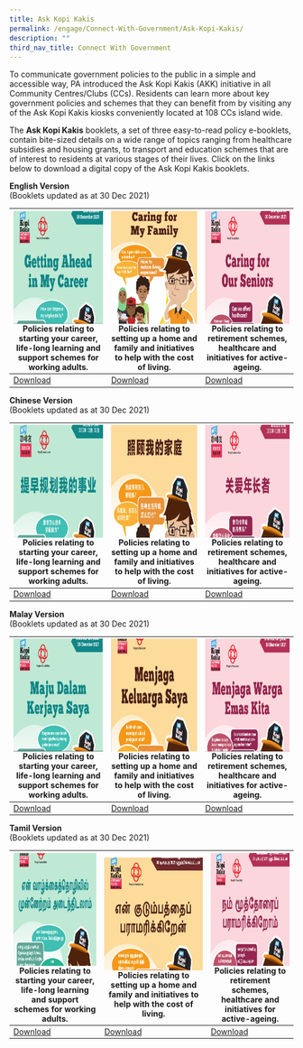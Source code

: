 ```yaml
---
title: Ask Kopi Kakis
permalink: /engage/Connect-With-Government/Ask-Kopi-Kakis/
description: ""
third_nav_title: Connect With Government
---
```

To communicate government policies to the public in a simple and accessible way, PA introduced the Ask Kopi Kakis (AKK) initiative in all Community Centres/Clubs (CCs). Residents can learn more about key government policies and schemes that they can benefit from by visiting any of the Ask Kopi Kakis kiosks conveniently located at 108 CCs island wide.

The **Ask Kopi Kakis** booklets, a set of three easy-to-read policy e-booklets, contain bite-sized details on a wide range of topics ranging from healthcare subsidies and housing grants, to transport and education schemes that are of interest to residents at various stages of their lives.  Click on the links below to download a digital copy of the Ask Kopi Kakis booklets. <br>

**English Version**<br>
(Booklets updated as at 30 Dec 2021)



|<img style="height:200px;width:250px"  align="left" src="/images/Engage/Getting%20ahead%20in%20my%20career.png"><br><br><br><br><br><br><br><br><br>Policies relating to starting your career, life-long learning and support schemes for working adults.  | <img style="height:200px;width:250px"  align="center" src="/images/Engage/Caring%20My%20Family.png"><br>Policies relating to setting up a home and family and initiatives to help with the cost of living. | <img style="height:200px;width:250px"  align="right" src="/images/Engage/Caring%20for%20Seniors.png"><br><br><br><br><br><br><br><br><br>Policies relating to retirement schemes, healthcare and initiatives for active-ageing. |
| -------- | -------- | -------- |
| [Download](/files/Engage/pa-career-a4-eng-30pp-30122021-(final).pdf)     | [Download](/files/Engage/pa-family-a4-39pp-eng-30122021-(final).pdf)     |  [Download](/files/Engage/pa-senior-a4-36pp-eng-30122021-(final).pdf)    |



**Chinese Version**<br>
(Booklets updated as at 30 Dec 2021)


|<img style="height:200px;width:250px"  align="left" src="/images/Engage/Pa-career-chinese.png"><br><br><br><br><br><br><br><br><br> Policies relating to starting your career, life-long learning and support schemes for working adults. | <img style="height:200px;width:250px"  align="center" src="/images/Engage/pa-family-chinese.png"><br>Policies relating to setting up a home and family and initiatives to help with the cost of living. | <img style="height:200px;width:250px"  align="right" src="/images/Engage/pa-senior-chinese.png"><br><br><br><br><br><br><br><br><br>Policies relating to retirement schemes, healthcare and initiatives for active-ageing.|
| -------- | -------- | -------- |
| [Download](/files/Engage/pa-career-chinese-final.pdf)    | [Download](/files/Engage/pa-family-chinese-final.pdf) | [Download](/files/Engage/pa-senior-chinese-final.pdf) |





**Malay Version**<br>
(Booklets updated as at 30 Dec 2021)



|<img style="height:200px;width:250px"  align="left" src="/images/Engage/pa-career-malay.png"><br><br><br><br><br><br><br><br><br>Policies relating to starting your career, life-long learning and support schemes for working adults. | <img style="height:200px;width:250px"  align="center" src="/images/Engage/pa-family-malay.png"><br>Policies relating to setting up a home and family and initiatives to help with the cost of living. | <img style="height:200px;width:250px"  align="right" src="/images/Engage/pa-senior-malay.png"><br><br><br><br><br><br><br><br><br>Policies relating to retirement schemes, healthcare and initiatives for active-ageing. |
| -------- | -------- | -------- |
| [Download](/files/Engage/pa-career-malay-(final).pdf) | [Download](/files/Engage/pa-career-malay-(final).pdf)| [Download](/files/Engage/pa-senior-malay-(final).pdf) |





**Tamil Version**<br>
(Booklets updated as at 30 Dec 2021)



| <img style="height:200px;width:250px"  align="left" src="/images/Engage/pa-career-tamil.png"><br><br><br><br><br><br><br><br> Policies relating to starting your career, life-long learning and support schemes for working adults. | <img style="height:200px;width:250px"  align="center" src="/images/Engage/pa-family-tamil.png">Policies relating to setting up a home and family and initiatives to help with the cost of living.|<img style="height:200px;width:250px"  align="right" src="/images/Engage/pa-senior-tamil.png"><br><br><br><br><br>Policies relating to retirement schemes, healthcare and initiatives for active-ageing. |
| -------- | -------- | -------- |
| [Download](/files/Engage/pa-career-tamil-final.pdf) | [Download](/files/Engage/pa-family-tamil-final.pdf)| [Download](/files/Engage/pa-senior-tamil-final.pdf)|
